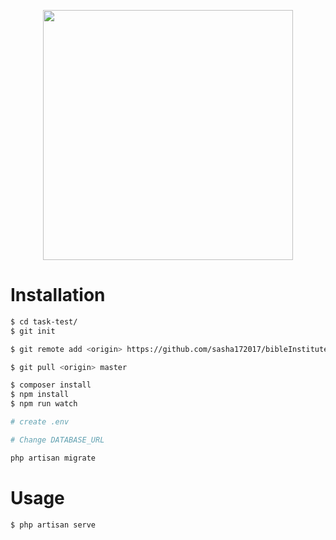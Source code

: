 <p align="center"><img src="https://mauricius.dev/images/laravel-vue.png" width="400"></p>


# Installation

```bash
$ cd task-test/
$ git init
```
```bash
$ git remote add <origin> https://github.com/sasha172017/bibleInstitute.git
```
```bash
$ git pull <origin> master
```
```bash
$ composer install
$ npm install
$ npm run watch
```
```bash
# create .env
```
```bash
# Change DATABASE_URL
```
```bash
php artisan migrate
```

# Usage
```bash
$ php artisan serve
```
